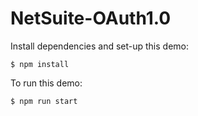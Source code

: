 # NetSuite-OAuth1.0

Install dependencies and set-up this demo:

    $ npm install
To run this demo:

    $ npm run start
